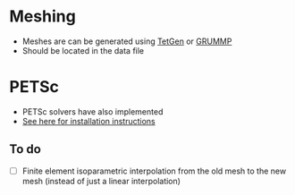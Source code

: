 # Meshing
- Meshes are can be generated using [TetGen](http://wias-berlin.de/software/index.jsp?id=TetGen&lang=1) or [GRUMMP](http://tetra.mech.ubc.ca/GRUMMP/)
- Should be located in the data file

# PETSc
- PETSc solvers have also implemented
- [See here for installation instructions](https://www.mcs.anl.gov/petsc/)

## To do
- [ ] Finite element isoparametric interpolation from the old mesh to the new mesh (instead of just a linear interpolation)

